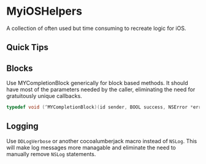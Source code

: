 MyiOSHelpers
============

A collection of often used but time consuming to recreate logic for iOS.


## Quick Tips

## Blocks

Use MYCompletionBlock generically for block based methods. It should have most of the parameters needed by the caller, eliminating the need for gratuitously unique callbacks.

````objective-c
typedef void (^MYCompletionBlock)(id sender, BOOL success, NSError *error, id result);
````

## Logging

Use ````DDLogVerbose```` or another cocoalumberjack macro instead of ````NSLog````. This will make log messages more managable and eliminate the need to manually remove ````NSLog```` statements.

